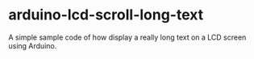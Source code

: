 # arduino-lcd-scroll-long-text
A simple sample code of how display a really long text on a LCD screen using Arduino.
